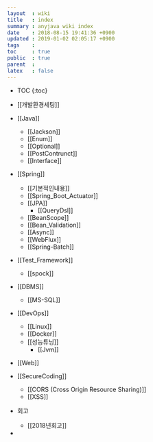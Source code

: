 ```yaml
---
layout  : wiki
title   : index
summary : anyjava wiki index 
date    : 2018-08-15 19:41:36 +0900
updated : 2019-01-02 02:05:17 +0900
tags    :
toc     : true
public  : true
parent  :
latex   : false
---
```

* TOC
{:toc}

* [[개발환경세팅]]
* [[Java]]
	* [[Jackson]] 
	* [[Enum]]
	* [[Optional]]
	* [[PostContrunct]]
	* [[Interface]]
* [[Spring]]
	* [[기본적인내용]] 
	* [[Spring_Boot_Actuator]]
	* [[JPA]] 
		* [[QueryDsl]]
	* [[BeanScope]]
	* [[Bean_Validation]]
	* [[Async]]
	* [[WebFlux]]
	* [[Spring-Batch]]
* [[Test_Framework]]
  * [[spock]] 
* [[DBMS]] 
	* [[MS-SQL]] 
* [[DevOps]]
	* [[Linux]]
	* [[Docker]]
	* [[성능튜닝]]
		* [[Jvm]] 
* [[Web]]
* [[SecureCoding]] 
	* [[CORS (Cross Origin Resource Sharing)]]
	* [[XSS]]

* 회고
	* [[2018년회고]] 
* 
